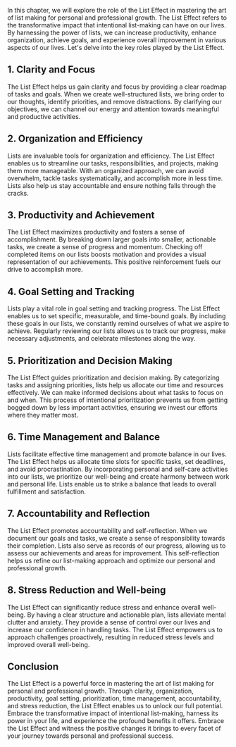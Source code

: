 
In this chapter, we will explore the role of the List Effect in mastering the art of list making for personal and professional growth. The List Effect refers to the transformative impact that intentional list-making can have on our lives. By harnessing the power of lists, we can increase productivity, enhance organization, achieve goals, and experience overall improvement in various aspects of our lives. Let's delve into the key roles played by the List Effect.

**1. Clarity and Focus**
------------------------

The List Effect helps us gain clarity and focus by providing a clear roadmap of tasks and goals. When we create well-structured lists, we bring order to our thoughts, identify priorities, and remove distractions. By clarifying our objectives, we can channel our energy and attention towards meaningful and productive activities.

**2. Organization and Efficiency**
----------------------------------

Lists are invaluable tools for organization and efficiency. The List Effect enables us to streamline our tasks, responsibilities, and projects, making them more manageable. With an organized approach, we can avoid overwhelm, tackle tasks systematically, and accomplish more in less time. Lists also help us stay accountable and ensure nothing falls through the cracks.

**3. Productivity and Achievement**
-----------------------------------

The List Effect maximizes productivity and fosters a sense of accomplishment. By breaking down larger goals into smaller, actionable tasks, we create a sense of progress and momentum. Checking off completed items on our lists boosts motivation and provides a visual representation of our achievements. This positive reinforcement fuels our drive to accomplish more.

**4. Goal Setting and Tracking**
--------------------------------

Lists play a vital role in goal setting and tracking progress. The List Effect enables us to set specific, measurable, and time-bound goals. By including these goals in our lists, we constantly remind ourselves of what we aspire to achieve. Regularly reviewing our lists allows us to track our progress, make necessary adjustments, and celebrate milestones along the way.

**5. Prioritization and Decision Making**
-----------------------------------------

The List Effect guides prioritization and decision making. By categorizing tasks and assigning priorities, lists help us allocate our time and resources effectively. We can make informed decisions about what tasks to focus on and when. This process of intentional prioritization prevents us from getting bogged down by less important activities, ensuring we invest our efforts where they matter most.

**6. Time Management and Balance**
----------------------------------

Lists facilitate effective time management and promote balance in our lives. The List Effect helps us allocate time slots for specific tasks, set deadlines, and avoid procrastination. By incorporating personal and self-care activities into our lists, we prioritize our well-being and create harmony between work and personal life. Lists enable us to strike a balance that leads to overall fulfillment and satisfaction.

**7. Accountability and Reflection**
------------------------------------

The List Effect promotes accountability and self-reflection. When we document our goals and tasks, we create a sense of responsibility towards their completion. Lists also serve as records of our progress, allowing us to assess our achievements and areas for improvement. This self-reflection helps us refine our list-making approach and optimize our personal and professional growth.

**8. Stress Reduction and Well-being**
--------------------------------------

The List Effect can significantly reduce stress and enhance overall well-being. By having a clear structure and actionable plan, lists alleviate mental clutter and anxiety. They provide a sense of control over our lives and increase our confidence in handling tasks. The List Effect empowers us to approach challenges proactively, resulting in reduced stress levels and improved overall well-being.

**Conclusion**
--------------

The List Effect is a powerful force in mastering the art of list making for personal and professional growth. Through clarity, organization, productivity, goal setting, prioritization, time management, accountability, and stress reduction, the List Effect enables us to unlock our full potential. Embrace the transformative impact of intentional list-making, harness its power in your life, and experience the profound benefits it offers. Embrace the List Effect and witness the positive changes it brings to every facet of your journey towards personal and professional success.
